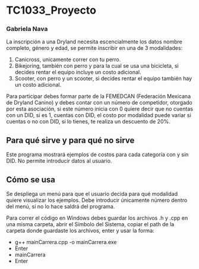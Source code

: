# TC1033_Proyecto
### Gabriela Nava
La inscripción a una Dryland necesita escencialmente los datos nombre completo, género y edad, se permite inscribir en una de 3 modalidades:
1. Canicross, unicamente correr con tu perro.
2. Bikejoring, también con perro y para la cual se usa una bicicleta, si decides rentar el equipo incluye un costo adicional.
3. Scooter, con perro y un scooter, si decides rentar el equipo también hay un costo adicional.

Para participar debes formar parte de la FEMEDCAN (Federación Mexicana de Dryland Canino) y debes contar con un número de competidor, otorgado por esta asociación, si este número inicia con 0 quiere decir que no cuentas con un DID, si es 1, cuentas con DID, el costo por modalidad puede variar si cuentas o no con DID, si lo tienes, te realiza un descuento de 20%.

## Para qué sirve y para qué no sirve
Este programa mostrará ejemplos de costos para cada categoría con y sin DID.
No permite introducir datos al usuario.

## Cómo se usa
Se despliega un menú para que el usuario decida para qué modalidad quiere visualizar los ejemplos. Debe introducir únicamente número dentro del menú, si no lo hace saldrá del programa.

Para correr el código en Windows debes guardar los archivos .h y .cpp en una misma carpeta, abrir el Símbolo del Sistema, copiar el path de la carpeta donde guardaste los archivos, enter y usar la forma:
- g++ mainCarrera.cpp -o mainCarrera.exe
- Enter
- mainCarrera
- Enter
